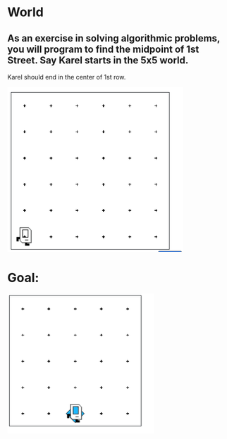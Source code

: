 # World
## As an exercise in solving algorithmic problems, you will program to find the midpoint of 1st Street. Say Karel starts in the 5x5 world. 
Karel should end in the center of 1st row.

<img src= "/Images/midpoint_karel_world.PNG" />

# Goal:
<img src="/Images/midpoint_karel_goal.PNG" />
